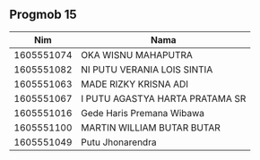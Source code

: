## Progmob 15
|Nim	    |Nama				|
|-----------|-----------------------------------|
|1605551074 |OKA WISNU MAHAPUTRA		|
|1605551082 |NI PUTU VERANIA LOIS SINTIA	|
|1605551063 |MADE RIZKY KRISNA ADI		|
|1605551067 |I PUTU AGASTYA HARTA PRATAMA SR	|
|1605551016 |Gede Haris Premana Wibawa		|
|1605551100 |MARTIN WILLIAM BUTAR BUTAR		|
|1605551049 |Putu Jhonarendra			|
